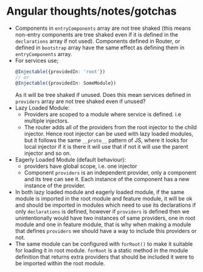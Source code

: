 # Angular thoughts/notes/gotchas

* Components in `entryComponents` array are not tree shaked (this means non-entry components are tree shaked even if it is defined in the `declarations` array if not used). Components defined in Router, or defined in `bootstrap` array have the same effect as defining them in `entryComponents` array.  
* For services use;
   ```ts
   @Injectable({providedIn: 'root'})
   // or
   @Injectable({providedIn: SomeModule})
   ```
   As it will be tree shaked if unused.  Does this mean services defined in `providers` array are not tree shaked even if unused?  
* Lazy Loaded Module: 
    * Providers are scoped to a module where service is defined. i.e multiple injectors.
    * The router adds all of the providers from the root injector to the child injector. Hence root injector can be used with lazy loaded modules, but it follows the same `__proto__` pattern of JS, where it looks for local injector if it is there it will use that if not it will use the parent injector and so on. 
* Eagerly Loaded Module (default behaviour):
    * providers have global scope, i.e. one injector  
    * Component `providers` is an independent provider, only a component and its tree can see it. Each instance of the component has a new instance of the provider.  
* In both lazy loaded module and eagerly loaded module, if the same module is imported in the root module and feature module, it will be ok and should be imported in modules which need to use its declarations if only `declarations` is defined, however if `providers` is defined then we unintentionally would have two instances of same providers, one in root module and one in feature module, that is why when making a module that defines `providers` we should have a way to include this providers or not.    
* The same module can be configured with `forRoot()` to make it suitable for loading it in root module. `forRoot` is a static method in the module definition that returns extra providers that should be included it were to be imported within the root module.
